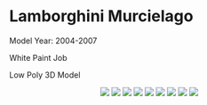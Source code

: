 # Lamborghini Murcielago 

<p>
Model Year: 2004-2007

White Paint Job

Low Poly 3D Model
</p>

<p align="center">
  <img src="https://github.com/MSkall/Models/blob/master/CSCI%20281/Car/Pictures/four_window_view.jpg">
  <img src="https://github.com/MSkall/Models/blob/master/CSCI%20281/Car/Pictures/murcI_persp_view.jpg">
  <img src="https://github.com/MSkall/Models/blob/master/CSCI%20281/Car/Pictures/murci_back_view.jpg">
  <img src="https://github.com/MSkall/Models/blob/master/CSCI%20281/Car/Pictures/murci_front_view.jpg">
  <img src="https://github.com/MSkall/Models/blob/master/CSCI%20281/Car/Pictures/murci_persp_back_view.jpg">
  <img src="https://github.com/MSkall/Models/blob/master/CSCI%20281/Car/Pictures/murci_side_view.jpg">
  <img src="https://github.com/MSkall/Models/blob/master/CSCI%20281/Car/Pictures/murci_top_view.jpg">
  <img src="https://github.com/MSkall/Models/blob/master/CSCI%20281/Car/Pictures/UV_snapshot5.jpg">
  <img src="https://github.com/MSkall/Models/blob/master/CSCI%20281/Car/Pictures/murcielago_texture.jpg">
</p>
